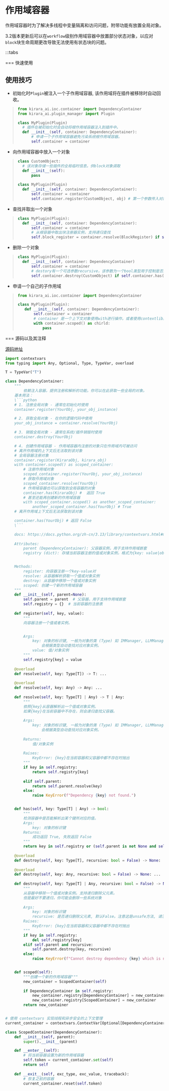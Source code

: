 # 作用域容器

作用域容器时为了解决多线程中变量隔离和访问问题，附带功能有放置全局对象。

3.2版本更新后可以在`workflow`级别作用域容器中放置部分状态对象，以应对`block`块生命周期更改导致无法使用有状态块的问题。

:::tabs

=== 快速使用

## 使用技巧

- 初始化时`Plugin`被注入一个子作用域容器, 该作用域将在插件被移除时自动回收。
>```python
>from kirara_ai.ioc.container import DependencyContainer
>from kirara_ai.plugin_manager import Plugin
>
>class MyPlugin(Plugin)
>	# 插件在被初始化时会自动将根作用域容器注入到插件中。
>	def __init__(self, container: DependencyContainer):
>		# 申请一个子作用域容器避免污染系统根作用域容器。
>		self.container = container
>```

- 向作用域容器中放入一个对象
>```python
>class CustomObject:
>	# 该对象存储一些插件的全局临时信息。供block对象调取
>	def __init__(self):
>		pass
>		
>class MyPlugin(Plugin)
>	def __init__(self, container: DependencyContainer):
>		self.container = container
>		self.container.register(CustomObject, obj) # 第一个参数传入对象类型，第二个参数传入对象实例
>```

- 查找并取出一个对象
>```python
>class MyPlugin(Plugin):
>	def __init__(self, container: DependencyContainer):
>		self.container = container
>		# 从根容器中取出块注册器实例，支持递归查找
>		self.block_register = container.resolve(BlockRegister) if self.container.has(BlockRegister)
>```

- 删除一个对象
>```python
>class MyPlugin(Plugin):
>	def __init__(self, container: DependencyContainer)
>		self.container = container
>		# destory有一个可选参数recursive，该参数为一个bool类型用于控制是否递归删除，默认为False。注意一般不将其设置为True，应该这是不安全的操作可能会删除根容器的系统对象，除非你知道自己在做什么，我们不为使用递归删除操作导致的项目崩溃负责。
>		self.container.destroy(CustomObject) if self.container.has(CustomObject)
>```

- 申请一个自己的子作用域

>```python
>from kirara_ai.ioc.container import DependencyContainer
>
>class MyPlugin(Plugin):
>	 def __init__(self, container: DependencyContainer):
>		 self.container = container
>		 # container 是一个上下文对象使用with进行操作。或者使用contextlib库，该库以及自定义上下文管理器介绍请参见本教程辅助函数与工具。
>		 with container.scoped() as chirld:
>		 	 pass
>```

=== 源码以及其注释

  [源码地址](https://github.com/lss233/kirara-ai/blob/master/kirara_ai/ioc/container.py)

```python
import contextvars
from typing import Any, Optional, Type, TypeVar, overload

T = TypeVar("T")

class DependencyContainer:
    """
        依赖注入容器，提供注册和解析的功能。你可以在此获取一些全局的对象。
    基本用法：
    \```python
    # 1. 注册全局对象 - 通常在初始化时使用
    container.register(YourObj, your_obj_instance)

    # 2. 获取全局对象 - 在你的逻辑代码中使用
    your_obj_instance = container.resolve(YourObj)

    # 3. 销毁全局对象 - 通常在系统/插件销毁时使用
    container.destroy(YourObj)

    # 4. 创建作用域容器 - 作用域容器内注册的对象只在作用域内可被访问
    # 离开作用域的上下文后无法取到该对象
    # 全局容器注册对象
    container.register(KiraraObj, kirara_obj)
    with container.scoped() as scoped_container:
        # 注册作用域对象
        scoped_container.register(YourObj, your_obj_instance)
        # 获取作用域对象
        scoped_container.resolve(YourObj)
        # 作用域容器也可以获取到全局容器的对象
        container.has(KiraraObj) #  返回 True
        # 甚至还能再创建新的作用域容器
        with scoped_container.scoped() as another_scoped_container:
            another_scoped_container.has(YourObj) # True
    # 离开作用域上下文后无法获取到该对象

    container.has(YourObj) # 返回 False
	\```

    docs: https://docs.python.org/zh-cn/3.13/library/contextvars.html#module-contextvars
    
    Attributes:
        parent (DependencyContainer): 父容器实例，用于支持作用域嵌套
        registry (dict): 存储当前容器注册的值或对象实例，格式为{key: value|object}


    Methods:
        register: 向容器注册一个key-value对
        resolve: 从容器解析获取一个值或对象实例
        destroy: 从容器中移除一个值或对象实例
        scoped: 创建一个新的作用域容器
    """
    def __init__(self, parent=None):
        self.parent = parent  # 父容器，用于支持作用域嵌套
        self.registry = {}  # 当前容器的注册表
    
    def register(self, key, value):
        """
        向容器注册一个值或者实例。


        Args:
            key: 对象的标识键, 一般为对象的类 (Type) 如 IMManager, LLMManager等, 
                会根据类型自动查找对应对象实例。
            value: 值/对象实例
        """
        self.registry[key] = value
    
    @overload
    def resolve(self, key: Type[T]) -> T: ...
    
    @overload
    def resolve(self, key: Any) -> Any: ...
    
    def resolve(self, key: Type[T] | Any) -> T | Any:
        """
        依照{key}从容器解析出一个值或对象实例。
        如果{key}在当前容器中不存在，则会递归查找父容器。
    
        Args:
            key: 对象的标识键, 一般为对象的类 (Type) 如 IMManager, LLMManager等, 
                会根据类型自动查找对应对象实例。
    
        Returns:
            值/对象实例
    
        Raises:
            KeyError: {key}在当前容器和父容器中都不存在时抛出
        """
        if key in self.registry:
            return self.registry[key]
    
        elif self.parent:
            return self.parent.resolve(key)
        else:
            raise KeyError(f"Dependency {key} not found.")


    def has(self, key: Type[T] | Any) -> bool:
        """
        检测容器中是否能解析出某个键所对应的值。
        Args:
            key: 对象的标识键
        Returns:
            成功返回 True, 失败返回 False
        """
        return key in self.registry or (self.parent is not None and self.parent.has(key))
    
    @overload
    def destroy(self, key: Type[T], recursive: bool = False) -> None: ...
    
    @overload
    def destroy(self, key: Any, recursive: bool = False) -> None: ...
    
    def destroy(self, key: Type[T] | Any, recursive: bool = False) -> None:
        """
        从容器中移除一个值或对象实例。支持递归删除父元素。
        但是最好不要递归，你可能会删除一些系统对象
    
        Args:
            key: 对象的标识键
            recursive: 是否递归删除父元素, 默认False。注意这是unsafe方法, 请注意不要删除系统对象。
        Raises:
            KeyError: {key}在当前容器和父容器中都不存在时抛出
        """
        if key in self.registry:
            del self.registry[key]
        elif self.parent and recursive:
            self.parent.destroy(key, recursive)
        else: 
            raise KeyError(f"Cannot destroy dependency {key} which is not found in registry or parent container's registry.")


    def scoped(self):
        """创建一个新的作用域容器"""
        new_container = ScopedContainer(self)
    
        if DependencyContainer in self.registry:
            new_container.registry[DependencyContainer] = new_container
            new_container.registry[ScopedContainer] = new_container
        return new_container


# 使用 contextvars 实现线程和异步安全的上下文管理
current_container = contextvars.ContextVar[Optional[DependencyContainer]]("current_container", default=None)

class ScopedContainer(DependencyContainer):
    def __init__(self, parent):
        super().__init__(parent)

    def __enter__(self):
        # 将当前容器设置为新的作用域容器
        self.token = current_container.set(self)
        return self
    
    def __exit__(self, exc_type, exc_value, traceback):
        # 恢复之前的容器
        current_container.reset(self.token)
```
